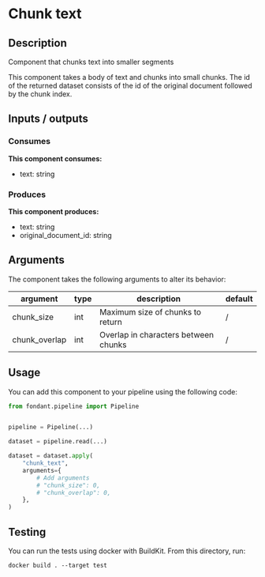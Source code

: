 # Chunk text

<a id="chunk_text#description"></a>
## Description
Component that chunks text into smaller segments 

This component takes a body of text and chunks into small chunks. The id of the returned dataset
consists of the id of the original document followed by the chunk index.


<a id="chunk_text#inputs_outputs"></a>
## Inputs / outputs 

<a id="chunk_text#consumes"></a>
### Consumes 
**This component consumes:**

- text: string




<a id="chunk_text#produces"></a>  
### Produces 
**This component produces:**

- text: string
- original_document_id: string



<a id="chunk_text#arguments"></a>
## Arguments

The component takes the following arguments to alter its behavior:

| argument | type | description | default |
| -------- | ---- | ----------- | ------- |
| chunk_size | int | Maximum size of chunks to return | / |
| chunk_overlap | int | Overlap in characters between chunks | / |

<a id="chunk_text#usage"></a>
## Usage 

You can add this component to your pipeline using the following code:

```python
from fondant.pipeline import Pipeline


pipeline = Pipeline(...)

dataset = pipeline.read(...)

dataset = dataset.apply(
    "chunk_text",
    arguments={
        # Add arguments
        # "chunk_size": 0,
        # "chunk_overlap": 0,
    },
)
```

<a id="chunk_text#testing"></a>
## Testing

You can run the tests using docker with BuildKit. From this directory, run:
```
docker build . --target test
```
